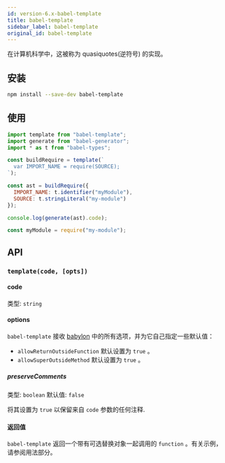 ```yaml
---
id: version-6.x-babel-template
title: babel-template
sidebar_label: babel-template
original_id: babel-template
---
```


在计算机科学中，这被称为 quasiquotes(逆符号) 的实现。

## 安装

```sh
npm install --save-dev babel-template
```

## 使用

```js
import template from "babel-template";
import generate from "babel-generator";
import * as t from "babel-types";

const buildRequire = template(`
  var IMPORT_NAME = require(SOURCE);
`);

const ast = buildRequire({
  IMPORT_NAME: t.identifier("myModule"),
  SOURCE: t.stringLiteral("my-module")
});

console.log(generate(ast).code);
```

```js
const myModule = require("my-module");
```

## API

### `template(code, [opts])`

#### code

类型: `string`

#### options

`babel-template` 接收 [babylon] 中的所有选项，并为它自己指定一些默认值：

* `allowReturnOutsideFunction` 默认设置为 `true` 。
* `allowSuperOutsideMethod` 默认设置为 `true` 。

##### preserveComments

类型: `boolean`
默认值: `false`

将其设置为 `true` 以保留来自 `code` 参数的任何注释.

#### 返回值

`babel-template` 返回一个带有可选替换对象一起调用的 `function` 。有关示例，请参阅用法部分。

[babylon]: https://github.com/babel/babylon#options
